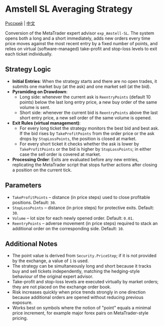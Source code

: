 # Amstell SL Averaging Strategy
[Русский](README_ru.md) | [中文](README_cn.md)

Conversion of the MetaTrader expert advisor `exp_Amstell-SL`. The system opens both a long and a short immediately, adds new orders every time price moves against the most recent entry by a fixed number of points, and relies on virtual (software-managed) take-profit and stop-loss levels to exit each ticket individually.

## Strategy Logic

- **Initial Entries**: When the strategy starts and there are no open trades, it submits one market buy (at the ask) and one market sell (at the bid).
- **Pyramiding on Drawdown**:
  - Long side: whenever the current ask is `ReentryPoints` (default 10 points) below the last long entry price, a new buy order of the same volume is sent.
  - Short side: whenever the current bid is `ReentryPoints` above the last short entry price, a new sell order of the same volume is opened.
- **Exit Rules (virtual management)**:
  - For every long ticket the strategy monitors the best bid and best ask. If the bid rises by `TakeProfitPoints` from the order price or the ask drops by `StopLossPoints`, the position is closed at market.
  - For every short ticket it checks whether the ask is lower by `TakeProfitPoints` or the bid is higher by `StopLossPoints`; in either case the sell order is covered at market.
- **Processing Order**: Exits are evaluated before any new entries, replicating the MetaTrader script that stops further actions after closing a position on the current tick.

## Parameters

- `TakeProfitPoints` – distance (in price steps) used to close profitable positions. Default: `30`.
- `StopLossPoints` – distance (in price steps) for protective exits. Default: `30`.
- `Volume` – lot size for each newly opened order. Default: `0.01`.
- `ReentryPoints` – adverse movement (in price steps) required to stack an additional order on the corresponding side. Default: `10`.

## Additional Notes

- The point value is derived from `Security.PriceStep`; if it is not provided by the exchange, a value of `1` is used.
- The strategy can be simultaneously long and short because it tracks buy and sell tickets independently, matching the hedging-style behaviour of the original expert advisor.
- Take-profit and stop-loss levels are executed virtually by market orders; they are not placed on the exchange order book.
- Risk increases quickly when price trends strongly in one direction because additional orders are opened without reducing previous exposure.
- Works best on symbols where the notion of "point" equals a minimal price increment, for example major forex pairs on MetaTrader-style pricing.
